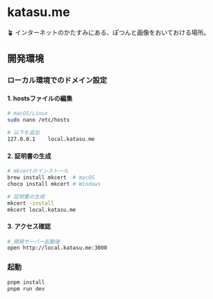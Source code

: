 # katasu.me

🪴 インターネットのかたすみにある、ぽつんと画像をおいておける場所。

## 開発環境

### ローカル環境でのドメイン設定

#### 1. hostsファイルの編集

```bash
# macOS/Linux
sudo nano /etc/hosts

# 以下を追加
127.0.0.1    local.katasu.me
```

#### 2. 証明書の生成

```bash
# mkcertのインストール
brew install mkcert  # macOS
choco install mkcert # Windows

# 証明書の生成
mkcert -install
mkcert local.katasu.me
```

#### 3. アクセス確認

```bash
# 開発サーバー起動後
open http://local.katasu.me:3000
```

### 起動

```sh
pnpm install
pnpm run dev
```

